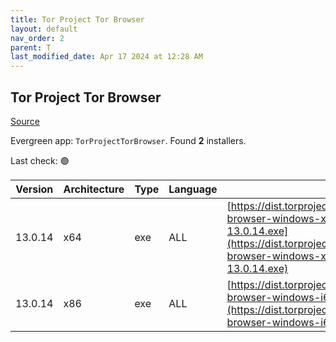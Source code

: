 ```yaml
---
title: Tor Project Tor Browser
layout: default
nav_order: 2
parent: T
last_modified_date: Apr 17 2024 at 12:28 AM
---
```


## Tor Project Tor Browser

[Source](https://www.torproject.org/)

Evergreen app: `TorProjectTorBrowser`. Found **2** installers.

Last check: 🟢

| Version | Architecture | Type | Language | URI                                                                                                                                                                                              |
| ------- | ------------ | ---- | -------- | ------------------------------------------------------------------------------------------------------------------------------------------------------------------------------------------------ |
| 13.0.14 | x64          | exe  | ALL      | [https://dist.torproject.org/torbrowser/13.0.14/tor-browser-windows-x86_64-portable-13.0.14.exe](https://dist.torproject.org/torbrowser/13.0.14/tor-browser-windows-x86_64-portable-13.0.14.exe) |
| 13.0.14 | x86          | exe  | ALL      | [https://dist.torproject.org/torbrowser/13.0.14/tor-browser-windows-i686-portable-13.0.14.exe](https://dist.torproject.org/torbrowser/13.0.14/tor-browser-windows-i686-portable-13.0.14.exe)     |
